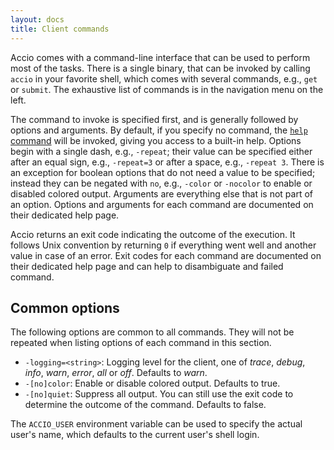 ```yaml
---
layout: docs
title: Client commands
---
```


Accio comes with a command-line interface that can be used to perform most of the tasks.
There is a single binary, that can be invoked by calling `accio` in your favorite shell, which comes with several commands, e.g., `get`  or `submit`.
The exhaustive list of commands is in the navigation menu on the left.

The command to invoke is specified first, and is generally followed by options and arguments.
By default, if you specify no command, the [`help` command](help.html) will be invoked, giving you access to a built-in help.
Options begin with a single dash, e.g., `-repeat`; their value can be specified either after an equal sign, e.g., `-repeat=3` or after a space, e.g., `-repeat 3`.
There is an exception for boolean options that do not need a value to be specified; instead they can be negated with `no`, e.g., `-color` or `-nocolor` to enable or disabled colored output.
Arguments are everything else that is not part of an option.
Options and arguments for each command are documented on their dedicated help page.

Accio returns an exit code indicating the outcome of the execution.
It follows Unix convention by returning `0` if everything went well and another value in case of an error.
Exit codes for each command are documented on their dedicated help page and can help to disambiguate and failed command.

## Common options
The following options are common to all commands.
They will not be repeated when listing options of each command in this section.

* `-logging=<string>`: Logging level for the client, one of *trace*, *debug*, *info*, *warn*, *error*, *all* or *off*.
Defaults to *warn*.
* `-[no]color`: Enable or disable colored output.
Defaults to true.
* `-[no]quiet`: Suppress all output.
You can still use the exit code to determine the outcome of the command.
Defaults to false.

The `ACCIO_USER` environment variable can be used to specify the actual user's name, which defaults to the current user's shell login.
